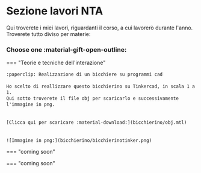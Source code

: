 # Sezione lavori NTA

Qui troverete i miei lavori, riguardanti il corso, a cui lavorerò durante l'anno. Troverete tutto diviso per materie:

### Choose one :material-gift-open-outline:

=== "Teorie e tecniche dell'interazione"



    :paperclip: Realizzazione di un bicchiere su programmi cad

    Ho scelto di reallizzare questo bicchierino su Tinkercad, in scala 1 a 1.
    Qui sotto troverete il file obj per scaricarlo e successivamente l'immagine in png.
    
    
    [Clicca qui per scaricare :material-download:](bicchierino/obj.mtl)

    
    ![Immagine in png:](bicchierino/bicchierinotinker.png)

    


=== "coming soon"


=== "coming soon"
